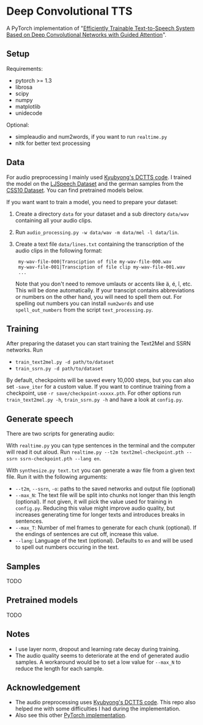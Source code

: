 # Deep Convolutional TTS

A PyTorch implementation of "[Efficiently Trainable Text-to-Speech System Based on Deep Convolutional Networks with Guided Attention](https://arxiv.org/abs/1710.08969)".

## Setup

Requirements:
* pytorch >= 1.3
* librosa
* scipy
* numpy
* matplotlib
* unidecode

Optional:
* simpleaudio and num2words, if you want to run ``realtime.py``
* nltk for better text processing


## Data

For audio preprocessing I mainly used [Kyubyong's DCTTS code](https://github.com/Kyubyong/dc_tts). I trained the model on the [LJSpeech Dataset](https://keithito.com/LJ-Speech-Dataset/) 
and the german samples from the [CSS10 Dataset](https://github.com/Kyubyong/css10). You can find pretrained models below.

If you want want to train a model, you need to prepare your dataset:
1. Create a directory ``data`` for your dataset and a sub directory ``data/wav`` containing all your audio clips.
2. Run ``audio_processing.py -w data/wav -m data/mel -l data/lin``.
3. Create a text file ``data/lines.txt`` containing the transcription of the audio clips in the following format:

        my-wav-file-000|Transciption of file my-wav-file-000.wav
        my-wav-file-001|Transciption of file clip my-wav-file-001.wav
        ...
        
   Note that you don't need to remove umlauts or accents like ä, é, î, etc. This will be done automatically. If your transcipt 
   contains abbreviations or numbers on the other hand, you will need to spell them out. For spelling out numbers you can 
   install ``num2words`` and use ``spell_out_numbers`` from the script ``text_processing.py``.


## Training

After preparing the dataset you can start training the Text2Mel and SSRN networks. Run
* ``train_text2mel.py -d path/to/dataset``
* ``train_ssrn.py -d path/to/dataset``

By default, checkpoints will be saved every 10,000 steps, but you can also set ``-save_iter`` for a custom value.
If you want to continue training from a checkpoint, use ``-r save/checkpoint-xxxxx.pth``. 
For other options run ``train_text2mel.py -h``, ``train_ssrn.py -h`` and have a look at ``config.py``.


## Generate speech

There are two scripts for generating audio:

With ``realtime.py`` you can type sentences in the terminal and the computer will read it out aloud.
Run ``realtime.py --t2m text2mel-checkpoint.pth --ssrn ssrn-checkpoint.pth --lang en``.

With ``synthesize.py text.txt`` you can generate a wav file from a given text file. Run it with the following arguments:
* ``--t2m``, ``--ssrn``, ``-o``: paths to the saved networks and output file (optional)
* ``--max_N``: The text file will be split into chunks not longer than this length (optional). If not given, it will pick
    the value used for training in ``config.py``. Reducing this value might improve audio quality, but increases generating
    time for longer texts and introduces breaks in sentences.
* ``--max_T``: Number of mel frames to generate for each chunk (optional). If the endings of sentences are cut off, increase
    this value.  
* ``--lang``: Language of the text (optional). Defaults to ``en`` and will be used to spell out numbers occuring in the text.


## Samples

TODO


## Pretrained models

TODO


## Notes

* I use layer norm, dropout and learning rate decay during training.
* The audio quality seems to deteriorate at the end of generated audio samples. A workaround would be to set a low value
    for ``--max_N`` to reduce the length for each sample.


## Acknowledgement

* The audio preprocessing uses [Kyubyong's DCTTS code](https://github.com/Kyubyong/dc_tts). This repo also helped me with
    some difficulties I had during the implementation.
* Also see this other [PyTorch implementation](https://github.com/chaiyujin/dctts-pytorch).







